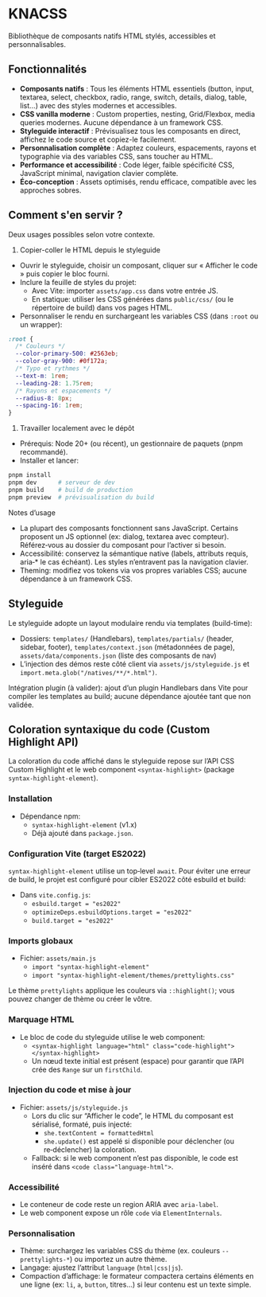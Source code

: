 # KNACSS

Bibliothèque de composants natifs HTML stylés, accessibles et personnalisables.

## Fonctionnalités

- **Composants natifs** : Tous les éléments HTML essentiels (button, input, textarea, select, checkbox, radio, range, switch, details, dialog, table, list…) avec des styles modernes et accessibles.
- **CSS vanilla moderne** : Custom properties, nesting, Grid/Flexbox, media queries modernes. Aucune dépendance à un framework CSS.
- **Styleguide interactif** : Prévisualisez tous les composants en direct, affichez le code source et copiez-le facilement.
- **Personnalisation complète** : Adaptez couleurs, espacements, rayons et typographie via des variables CSS, sans toucher au HTML.
- **Performance et accessibilité** : Code léger, faible spécificité CSS, JavaScript minimal, navigation clavier complète.
- **Éco-conception** : Assets optimisés, rendu efficace, compatible avec les approches sobres.

## Comment s'en servir ?

Deux usages possibles selon votre contexte.

1. Copier-coller le HTML depuis le styleguide

- Ouvrir le styleguide, choisir un composant, cliquer sur « Afficher le code » puis copier le bloc fourni.
- Inclure la feuille de styles du projet:
  - Avec Vite: importer `assets/app.css` dans votre entrée JS.
  - En statique: utiliser les CSS générées dans `public/css/` (ou le répertoire de build) dans vos pages HTML.
- Personnaliser le rendu en surchargeant les variables CSS (dans `:root` ou un wrapper):

```css
:root {
  /* Couleurs */
  --color-primary-500: #2563eb;
  --color-gray-900: #0f172a;
  /* Typo et rythmes */
  --text-m: 1rem;
  --leading-28: 1.75rem;
  /* Rayons et espacements */
  --radius-8: 8px;
  --spacing-16: 1rem;
}
```

1. Travailler localement avec le dépôt

- Prérequis: Node 20+ (ou récent), un gestionnaire de paquets (pnpm recommandé).
- Installer et lancer:

```sh
pnpm install
pnpm dev      # serveur de dev
pnpm build    # build de production
pnpm preview  # prévisualisation du build
```

Notes d’usage

- La plupart des composants fonctionnent sans JavaScript. Certains proposent un JS optionnel (ex: dialog, textarea avec compteur). Référez‑vous au dossier du composant pour l’activer si besoin.
- Accessibilité: conservez la sémantique native (labels, attributs requis, aria‑\* le cas échéant). Les styles n’entravent pas la navigation clavier.
- Theming: modifiez vos tokens via vos propres variables CSS; aucune dépendance à un framework CSS.

## Styleguide

Le styleguide adopte un layout modulaire rendu via templates (build-time):

- Dossiers: `templates/` (Handlebars), `templates/partials/` (header, sidebar, footer), `templates/context.json` (métadonnées de page), `assets/data/components.json` (liste des composants de nav)
- L’injection des démos reste côté client via `assets/js/styleguide.js` et `import.meta.glob("/natives/**/*.html")`.

Intégration plugin (à valider): ajout d’un plugin Handlebars dans Vite pour compiler les templates au build; aucune dépendance ajoutée tant que non validée.

## Coloration syntaxique du code (Custom Highlight API)

La coloration du code affiché dans le styleguide repose sur l’API CSS Custom Highlight et le web component `<syntax-highlight>` (package `syntax-highlight-element`).

### Installation

- Dépendance npm:
  - `syntax-highlight-element` (v1.x)
  - Déjà ajouté dans `package.json`.

### Configuration Vite (target ES2022)

`syntax-highlight-element` utilise un top‑level `await`. Pour éviter une erreur de build, le projet est configuré pour cibler ES2022 côté esbuild et build:

- Dans `vite.config.js`:
  - `esbuild.target = "es2022"`
  - `optimizeDeps.esbuildOptions.target = "es2022"`
  - `build.target = "es2022"`

### Imports globaux

- Fichier: `assets/main.js`
  - `import "syntax-highlight-element"`
  - `import "syntax-highlight-element/themes/prettylights.css"`

Le thème `prettylights` applique les couleurs via `::highlight()`; vous pouvez changer de thème ou créer le vôtre.

### Marquage HTML

- Le bloc de code du styleguide utilise le web component:
  - `<syntax-highlight language="html" class="code-highlight"> </syntax-highlight>`
  - Un nœud texte initial est présent (espace) pour garantir que l’API crée des `Range` sur un `firstChild`.

### Injection du code et mise à jour

- Fichier: `assets/js/styleguide.js`
  - Lors du clic sur “Afficher le code”, le HTML du composant est sérialisé, formaté, puis injecté:
    - `she.textContent = formattedHtml`
    - `she.update()` est appelé si disponible pour déclencher (ou re‑déclencher) la coloration.
  - Fallback: si le web component n’est pas disponible, le code est inséré dans `<code class="language-html">`.

### Accessibilité

- Le conteneur de code reste un region ARIA avec `aria-label`.
- Le web component expose un rôle `code` via `ElementInternals`.

### Personnalisation

- Thème: surchargez les variables CSS du thème (ex. couleurs `--prettylights-*`) ou importez un autre thème.
- Langage: ajustez l’attribut `language` (`html|css|js`).
- Compaction d’affichage: le formateur compactera certains éléments en une ligne (ex: `li`, `a`, `button`, titres…) si leur contenu est un texte simple.
